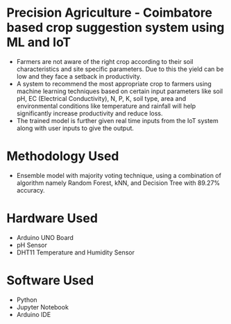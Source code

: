 # Precision Agriculture - Coimbatore based crop suggestion system using ML and IoT

- Farmers are not aware of the right crop according to their soil characteristics and site specific parameters. Due to this the yield can be low and they face a setback in productivity.
- A system to recommend the most appropriate crop to farmers using machine learning techniques based on certain input parameters like soil pH, EC (Electrical Conductivity), N, P, K, soil type, area and environmental conditions like temperature and rainfall will help significantly increase productivity and reduce loss.
- The trained model is further given real time inputs from the IoT system along with user inputs to give the output.

# Methodology Used

- Ensemble model with majority voting technique, using a combination of algorithm namely Random Forest, kNN, and Decision Tree with 89.27% accuracy.

# Hardware Used

- Arduino UNO Board
- pH Sensor
- DHT11 Temperature and Humidity Sensor

# Software Used

- Python
- Jupyter Notebook
- Arduino IDE
